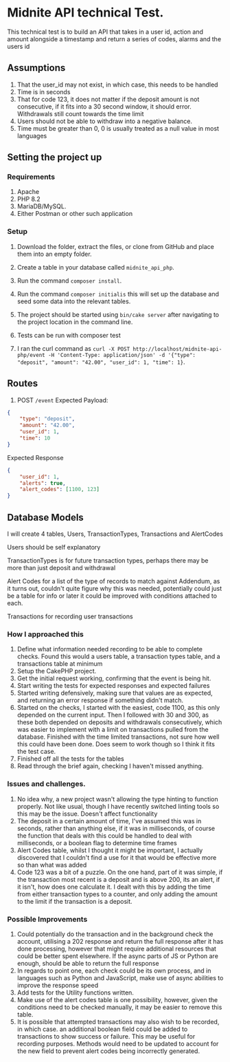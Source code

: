 # Midnite API technical Test.

This technical test is to build an API that takes in a user id, action and amount alongside a timestamp and return a series of codes, alarms and the users id

## Assumptions 

1. That the user_id may not exist, in which case, this needs to be handled
2. Time is in seconds
3. That for code 123, it does not matter if the deposit amount is not consecutive, if it fits into a 30 second window, it should error. Withdrawals still count towards the time limit
4. Users should not be able to withdraw into a negative balance.
5. Time must be greater than 0, 0 is usually treated as a null value in most languages

## Setting the project up

### Requirements
1. Apache
2. PHP 8.2
3. MariaDB/MySQL.
4. Either Postman or other such application

### Setup
1. Download the folder, extract the files, or clone from GitHub  and place them into an empty folder.
2. Create a table in your database called `midnite_api_php`.
2. Run the command `composer install`.
3. Run the command `composer initialis` this will set up the database and seed some data into the relevant tables.
4. The project should be started using `bin/cake server` after navigating to the project location in the command line.

5. Tests can be run with composer test

6. I ran the curl command as `curl -X POST http://localhost/midnite-api-php/event -H 'Content-Type: application/json' -d '{"type": "deposit", "amount": "42.00", "user_id": 1, "time": 1}`.


## Routes

1. POST `/event`
Expected Payload:
```json
{
    "type": "deposit",
    "amount": "42.00",
    "user_id": 1,
    "time": 10
}
```

Expected Response
```json
{
    "user_id": 1,
    "alerts": true,
    "alert_codes": [1100, 123]
}
```

## Database Models
I will create 4 tables, Users, TransactionTypes, Transactions and AlertCodes

Users should be self explanatory

TransactionTypes is for future transaction types, perhaps there may be more than just deposit and withdrawal

Alert Codes for a list of the type of records to match against
Addendum, as it turns out, couldn't quite figure why this was needed, potentially could just be a table for info or later it could be improved with conditions attached to each. 

Transactions for recording user transactions


### How I approached this

1. Define what information needed recording to be able to complete checks. Found this would a users table, a transaction types table, and a transactions table at minimum
2. Setup the CakePHP project.
3. Get the initial request working, confirming that the event is being hit.
4. Start writing the tests for expected responses and expected failures
5. Started writing defensively, making sure that values are as expected, and returning an error response if something didn't match. 
6. Started on the checks, I started with the easiest, code 1100, as this only depended on the current input. Then I followed with 30 and 300, as these both depended on deposits and withdrawals consecutively, which was easier to implement with a limit on transactions pulled from the database. Finished with the time limited transactions, not sure how well this could have been done. Does seem to work though so I think it fits the test case.
7. Finished off all the tests for the tables
8. Read through the brief again, checking I haven't missed anything.


### Issues and challenges. 
1. No idea why, a new project wasn't allowing the type hinting to function properly. Not like usual, though I have recently switched linting tools so this may be the issue. Doesn't affect functionality
2. The deposit in a certain amount of time, I've assumed this was in seconds, rather than anything else, if it was in milliseconds, of course the function that deals with this could be handled to deal with milliseconds, or a boolean flag to determine time frames
3. Alert Codes table, whilst I thought it might be important, I actually discovered that I couldn't find a use for it that would be effective more so than what was added
4. Code 123 was a bit of a puzzle. On the one hand, part of it was simple, if the transaction most recent is a deposit and is above 200, its an alert, if it isn't, how does one calculate it. I
dealt with this by adding the time from either transaction types to a counter, and only adding the amount to the limit if the transaction is a deposit. 


### Possible Improvements

1. Could potentially do the transaction and in the background check the account, utilising a 202 response and return the full response after it has done processing, however that might require additional resources that could be better spent elsewhere. If the async parts of JS or Python are enough, should be able to return the full response
2. In regards to point one, each check could be its own process, and in languages such as Python and JavaScript, make use of async abilities to improve the response speed
3. Add tests for the Utility functions written.
4. Make use of the alert codes table is one possibility, however, given the conditions need to be checked manually, it may be easier to remove this table.
5. It is possible that attempted transactions may also wish to be recorded, in which case. an additional boolean field could be added to transactions to show success or failure. This may be useful for recording purposes. Methods would need to be updated to account for the new field to prevent alert codes being incorrectly generated.